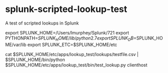 # splunk-scripted-lookup-test
A test of scripted lookups in Splunk



export SPLUNK_HOME=/Users/lmurphey/Splunk/721
export PYTHONPATH=$SPLUNK_HOME/lib/python2.7
export SPLUNK_DB=$SPLUNK_HOME/var/lib
export SPLUNK_ETC=$SPLUNK_HOME/etc

cat $SPLUNK_HOME/etc/apps/lookup_test/lookups/testfile.csv | $SPLUNK_HOME/bin/python $SPLUNK_HOME/etc/apps/lookup_test/bin/test_lookup.py clienthost